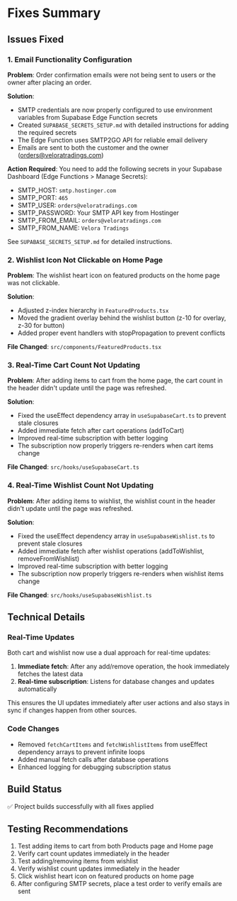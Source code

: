 # Fixes Summary

## Issues Fixed

### 1. Email Functionality Configuration
**Problem**: Order confirmation emails were not being sent to users or the owner after placing an order.

**Solution**:
- SMTP credentials are now properly configured to use environment variables from Supabase Edge Function secrets
- Created `SUPABASE_SECRETS_SETUP.md` with detailed instructions for adding the required secrets
- The Edge Function uses SMTP2GO API for reliable email delivery
- Emails are sent to both the customer and the owner (orders@veloratradings.com)

**Action Required**:
You need to add the following secrets in your Supabase Dashboard (Edge Functions > Manage Secrets):
- SMTP_HOST: `smtp.hostinger.com`
- SMTP_PORT: `465`
- SMTP_USER: `orders@veloratradings.com`
- SMTP_PASSWORD: Your SMTP API key from Hostinger
- SMTP_FROM_EMAIL: `orders@veloratradings.com`
- SMTP_FROM_NAME: `Velora Tradings`

See `SUPABASE_SECRETS_SETUP.md` for detailed instructions.

### 2. Wishlist Icon Not Clickable on Home Page
**Problem**: The wishlist heart icon on featured products on the home page was not clickable.

**Solution**:
- Adjusted z-index hierarchy in `FeaturedProducts.tsx`
- Moved the gradient overlay behind the wishlist button (z-10 for overlay, z-30 for button)
- Added proper event handlers with stopPropagation to prevent conflicts

**File Changed**: `src/components/FeaturedProducts.tsx`

### 3. Real-Time Cart Count Not Updating
**Problem**: After adding items to cart from the home page, the cart count in the header didn't update until the page was refreshed.

**Solution**:
- Fixed the useEffect dependency array in `useSupabaseCart.ts` to prevent stale closures
- Added immediate fetch after cart operations (addToCart)
- Improved real-time subscription with better logging
- The subscription now properly triggers re-renders when cart items change

**File Changed**: `src/hooks/useSupabaseCart.ts`

### 4. Real-Time Wishlist Count Not Updating
**Problem**: After adding items to wishlist, the wishlist count in the header didn't update until the page was refreshed.

**Solution**:
- Fixed the useEffect dependency array in `useSupabaseWishlist.ts` to prevent stale closures
- Added immediate fetch after wishlist operations (addToWishlist, removeFromWishlist)
- Improved real-time subscription with better logging
- The subscription now properly triggers re-renders when wishlist items change

**File Changed**: `src/hooks/useSupabaseWishlist.ts`

## Technical Details

### Real-Time Updates
Both cart and wishlist now use a dual approach for real-time updates:
1. **Immediate fetch**: After any add/remove operation, the hook immediately fetches the latest data
2. **Real-time subscription**: Listens for database changes and updates automatically

This ensures the UI updates immediately after user actions and also stays in sync if changes happen from other sources.

### Code Changes
- Removed `fetchCartItems` and `fetchWishlistItems` from useEffect dependency arrays to prevent infinite loops
- Added manual fetch calls after database operations
- Enhanced logging for debugging subscription status

## Build Status
✅ Project builds successfully with all fixes applied

## Testing Recommendations
1. Test adding items to cart from both Products page and Home page
2. Verify cart count updates immediately in the header
3. Test adding/removing items from wishlist
4. Verify wishlist count updates immediately in the header
5. Click wishlist heart icon on featured products on home page
6. After configuring SMTP secrets, place a test order to verify emails are sent
